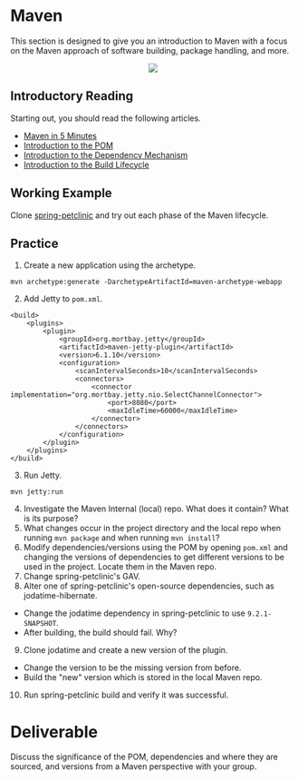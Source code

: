 # Maven

This section is designed to give you an introduction to Maven with a focus on the Maven approach of software building, package handling, and more.

<center>

  ![](../img/build.png)

</center>

## Introductory Reading

Starting out, you should read the following articles.
 - [Maven in 5 Minutes](https://maven.apache.org/guides/getting-started/maven-in-five-minutes.html)
 - [Introduction to the POM](https://maven.apache.org/guides/introduction/introduction-to-the-pom.html)
 - [Introduction to the Dependency Mechanism](https://maven.apache.org/guides/introduction/introduction-to-dependency-mechanism.html)
 - [Introduction to the Build Lifecycle](https://maven.apache.org/guides/introduction/introduction-to-the-lifecycle.html)

## Working Example

Clone [spring-petclinic](https://github.com/liatrio/spring-petclinic) and try out each phase of the Maven lifecycle.

## Practice

 1. Create a new application using the archetype.
```
mvn archetype:generate -DarchetypeArtifactId=maven-archetype-webapp
```
 2. Add Jetty to `pom.xml`.
```
<build>
	<plugins>
		<plugin>
			<groupId>org.mortbay.jetty</groupId>
			<artifactId>maven-jetty-plugin</artifactId>
			<version>6.1.10</version>
			<configuration>
				<scanIntervalSeconds>10</scanIntervalSeconds>
				<connectors>
					<connector implementation="org.mortbay.jetty.nio.SelectChannelConnector">
						<port>8080</port>
						<maxIdleTime>60000</maxIdleTime>
					</connector>
				</connectors>
			</configuration>
		</plugin>
	</plugins>
</build>
```
 3. Run Jetty.
```
mvn jetty:run
```
 4. Investigate the Maven Internal (local) repo. What does it contain? What is its purpose?
 5. What changes occur in the project directory and the local repo when running `mvn package` and when running `mvn install`?
 6. Modify dependencies/versions using the POM by opening `pom.xml` and changing the versions of dependencies to get different versions to be used in the project. Locate them in the Maven repo.
 7. Change spring-petclinic's GAV.
 8. Alter one of spring-petclinic's open-source dependencies, such as jodatime-hibernate.
   - Change the jodatime dependency in spring-petclinic to use `9.2.1-SNAPSHOT`.
   - After building, the build should fail. Why?
 9. Clone jodatime and create a new version of the plugin.
   - Change the version to be the missing version from before.
   - Build the "new" version which is stored in the local Maven repo.
 10. Run spring-petclinic build and verify it was successful.

# Deliverable

Discuss the significance of the POM, dependencies and where they are sourced, and versions from a Maven perspective with your group.
